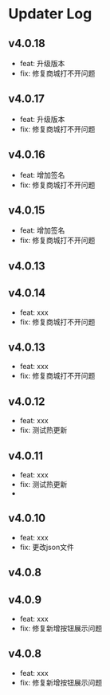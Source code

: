 # Updater Log

## v4.0.18

- feat: 升级版本
- fix: 修复商城打不开问题
## v4.0.17

- feat: 升级版本
- fix: 修复商城打不开问题
## v4.0.16

- feat: 增加签名
- fix: 修复商城打不开问题
## v4.0.15

- feat: 增加签名
- fix: 修复商城打不开问题
## v4.0.13

## v4.0.14

- feat: xxx
- fix: 修复商城打不开问题
## v4.0.13

- feat: xxx
- fix: 修复商城打不开问题
## v4.0.12

- feat: xxx
- fix: 测试热更新

## v4.0.11

- feat: xxx
- fix: 测试热更新
- 
## v4.0.10

- feat: xxx
- fix: 更改json文件
## v4.0.8
## v4.0.9

- feat: xxx
- fix: 修复新增按钮展示问题
## v4.0.8

- feat: xxx
- fix: 修复新增按钮展示问题